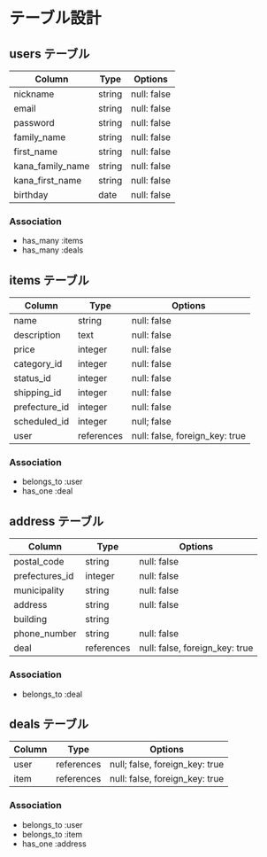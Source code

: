 # テーブル設計


## users テーブル

| Column           | Type   | Options     |
| ---------------- | ------ | ----------- |
| nickname         | string | null: false |
| email            | string | null: false |
| password         | string | null: false |
| family_name      | string | null: false |
| first_name       | string | null: false |
| kana_family_name | string | null: false |
| kana_first_name  | string | null: false |
| birthday         | date   | null: false |
### Association
- has_many :items
- has_many :deals


## items テーブル

| Column        | Type          | Options                              |
| ------------- | ------------- | ------------------------------------ |
| name          | string        | null: false                          |
| description   | text          | null: false                          |
| price         | integer       | null: false                          |
| category_id   | integer       | null: false                          |
| status_id     | integer       | null: false                          |
| shipping_id   | integer       | null: false                          |
| prefecture_id | integer       | null: false                          |
| scheduled_id  | integer       | null; false                          |
| user          | references    | null: false, foreign_key: true       | 
### Association
- belongs_to :user
- has_one :deal

## address テーブル

| Column           | Type       | Options                          |
| ---------------- | ---------- | -------------------------------- |
| postal_code      | string     | null: false                      |
| prefectures_id   | integer    | null: false                      |
| municipality     | string     | null: false                      |
| address          | string     | null: false                      |
| building         | string     |                                  |
| phone_number     | string     | null: false                      |
| deal             | references | null: false, foreign_key: true   |
### Association
- belongs_to :deal


## deals テーブル

| Column        | Type    | Options                                |
| ------------- | ------- | -------------------------------------- |
| user             | references | null; false, foreign_key: true   |
| item             | references | null: false, foreign_key: true   |
### Association
- belongs_to :user
- belongs_to :item
- has_one :address

